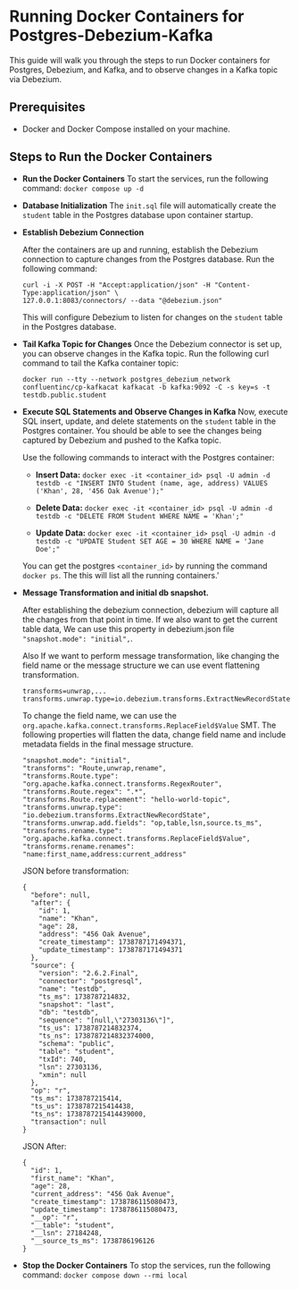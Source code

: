 
# Running Docker Containers for Postgres-Debezium-Kafka

This guide will walk you through the steps to run Docker containers for Postgres, Debezium, and Kafka, and to observe changes in a Kafka topic via Debezium.

## Prerequisites

- Docker and Docker Compose installed on your machine.

## Steps to Run the Docker Containers

 - **Run the Docker Containers**
To start the services, run the following command: ``` docker compose up -d ```

 - **Database Initialization**
The `init.sql` file will automatically create the `student` table in the Postgres database upon container startup.

 - **Establish Debezium Connection**

	After the containers are up and running, establish the Debezium connection to capture changes from the Postgres database. Run the following command:
	``` 
	curl -i -X POST -H "Accept:application/json" -H "Content-Type:application/json" \
	127.0.0.1:8083/connectors/ --data "@debezium.json" 
	``` 
	This will configure Debezium to listen for changes on the `student` table in the Postgres database.

 - **Tail Kafka Topic for Changes**
	Once the Debezium connector is set up, you can observe changes in the Kafka topic. Run the following curl command to tail the Kafka container topic:
	```
	docker run --tty --network postgres_debezium_network confluentinc/cp-kafkacat kafkacat -b kafka:9092 -C -s key=s -t testdb.public.student
	```
 - **Execute SQL Statements and Observe Changes in Kafka**
Now, execute SQL insert, update, and delete statements on the `student` table in the Postgres container. You should be able to see the changes being captured by Debezium and pushed to the Kafka topic.
	

	Use the following commands to interact with the Postgres container:
	 - **Insert Data:**
			``` docker exec -it <container_id> psql -U admin -d testdb -c "INSERT INTO Student (name, age, address) VALUES ('Khan', 28, '456 Oak Avenue');" ```

	- **Delete Data:**
			``` docker exec -it <container_id> psql -U admin -d testdb -c "DELETE FROM Student WHERE NAME = 'Khan';" ```
	- **Update Data:**
	  			``` docker exec -it <container_id> psql -U admin -d testdb -c "UPDATE Student SET AGE = 30 WHERE NAME = 'Jane Doe';" ```

	You can get the postgres `<container_id>`  by running the command `docker ps`. The this will list all the running containers.'
	
 - **Message Transformation and initial db snapshot.**
	
 	After establishing the debezium connection, debezium will capture all the changes from that point in time. If we also want to get the current table data, We can use this property in debezium.json file 		```"snapshot.mode": "initial",```.
	
	Also If we want to perform message transformation, like changing the field name or the message structure we can use event flattening transformation.
	
	```
	transforms=unwrap,... 
	transforms.unwrap.type=io.debezium.transforms.ExtractNewRecordState
	```
	
	To change the field name, we can use the ```org.apache.kafka.connect.transforms.ReplaceField$Value``` SMT. The following properties will flatten the data, change field name and include metadata fields in the 	final message structure.
	
	```
	"snapshot.mode": "initial",
	"transforms": "Route,unwrap,rename",
	"transforms.Route.type": "org.apache.kafka.connect.transforms.RegexRouter",
	"transforms.Route.regex": ".*",
	"transforms.Route.replacement": "hello-world-topic",
	"transforms.unwrap.type": "io.debezium.transforms.ExtractNewRecordState",
	"transforms.unwrap.add.fields": "op,table,lsn,source.ts_ms",
	"transforms.rename.type": "org.apache.kafka.connect.transforms.ReplaceField$Value",
	"transforms.rename.renames": "name:first_name,address:current_address"
	```
	
	JSON before transformation:
	
	```
	{
	  "before": null,
	  "after": {
	    "id": 1,
	    "name": "Khan",
	    "age": 28,
	    "address": "456 Oak Avenue",
	    "create_timestamp": 1738787171494371,
	    "update_timestamp": 1738787171494371
	  },
	  "source": {
	    "version": "2.6.2.Final",
	    "connector": "postgresql",
	    "name": "testdb",
	    "ts_ms": 1738787214832,
	    "snapshot": "last",
	    "db": "testdb",
	    "sequence": "[null,\"27303136\"]",
	    "ts_us": 1738787214832374,
	    "ts_ns": 1738787214832374000,
	    "schema": "public",
	    "table": "student",
	    "txId": 740,
	    "lsn": 27303136,
	    "xmin": null
	  },
	  "op": "r",
	  "ts_ms": 1738787215414,
	  "ts_us": 1738787215414438,
	  "ts_ns": 1738787215414439000,
	  "transaction": null
	}
	```
	
	JSON After:
	
	```
	{
	  "id": 1,
	  "first_name": "Khan",
	  "age": 28,
	  "current_address": "456 Oak Avenue",
	  "create_timestamp": 1738786115080473,
	  "update_timestamp": 1738786115080473,
	  "__op": "r",
	  "__table": "student",
	  "__lsn": 27184248,
	  "__source_ts_ms": 1738786196126
	}
	
	```

 - **Stop the Docker Containers**
To stop the services, run the following command: ``` docker compose down --rmi local ```
